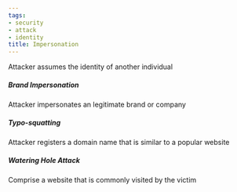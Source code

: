 ```yaml
---
tags:
- security
- attack
- identity
title: Impersonation
---
```


Attacker assumes the identity of another individual  

##### Brand Impersonation
Attacker impersonates an legitimate brand or company

##### Typo-squatting
Attacker registers a domain name that is similar to a popular website

##### Watering Hole Attack
Comprise a website that is commonly visited by the victim
